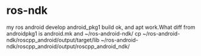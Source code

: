 # ros-ndk
my ros android develop
android_pkg1 build ok, and apt work.What diff from androidpkg1 is android.mk and ~/ros-android-ndk/
cp ~/ros-android-ndk/roscpp_android/output/target/lib ~/ros-android-ndk/roscpp_android/output/roscpp_android_ndk/
